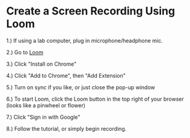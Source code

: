 # Create a Screen Recording Using Loom

1.) If using a lab computer, plug in microphone/headphone mic.

2.) Go to [Loom](https://www.useloom.com/)

3.) Click "Install on Chrome"

4.) Click "Add to Chrome", then "Add Extension"

5.) Turn on sync if you like, or just close the pop-up window

6.) To start Loom, click the Loom button in the top right of your browser (looks like a pinwheel or flower)

7.) Click "Sign in with Google"

8.) Follow the tutorial, or simply begin recording.
